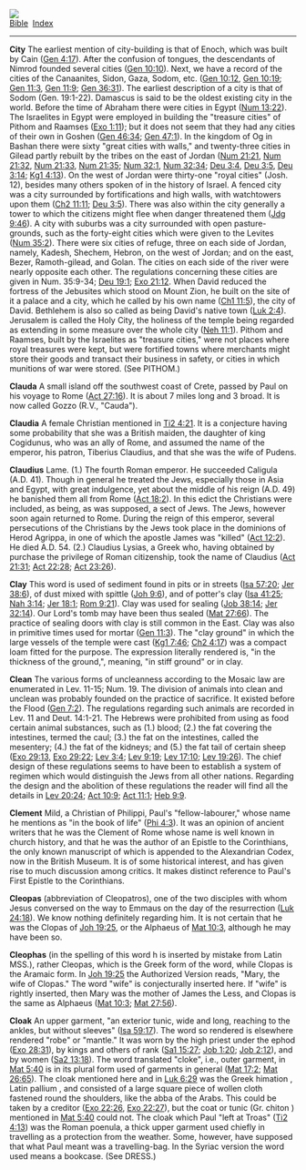 [![](../../cdshop/ithlogo.png)](../../index)  
[Bible](../index)  [Index](index) 

------------------------------------------------------------------------

<span id="000">**City**</span> The earliest mention of city-building is
that of Enoch, which was built by Cain ([Gen
4:17](../kjv/gen004.htm#017)). After the confusion of tongues, the
descendants of Nimrod founded several cities ([Gen
10:10](../kjv/gen010.htm#010)). Next, we have a record of the cities of
the Canaanites, Sidon, Gaza, Sodom, etc. ([Gen
10:12](../kjv/gen010.htm#012), [Gen 10:19](../kjv/gen010.htm#019); [Gen
11:3](../kjv/gen011.htm#003), [Gen 11:9](../kjv/gen011.htm#009); [Gen
36:31](../kjv/gen036.htm#031)). The earliest description of a city is
that of Sodom (Gen. 19:1-22). Damascus is said to be the oldest existing
city in the world. Before the time of Abraham there were cities in Egypt
([Num 13:22](../kjv/num013.htm#022)). The Israelites in Egypt were
employed in building the "treasure cities" of Pithom and Raamses ([Exo
1:11](../kjv/exo001.htm#011)); but it does not seem that they had any
cities of their own in Goshen ([Gen 46:34](../kjv/gen046.htm#034); [Gen
47:1](../kjv/gen047.htm#001)). In the kingdom of Og in Bashan there were
sixty "great cities with walls," and twenty-three cities in Gilead
partly rebuilt by the tribes on the east of Jordan ([Num
21:21](../kjv/num021.htm#021), [Num 21:32](../kjv/num021.htm#032), [Num
21:33](../kjv/num021.htm#033), [Num 21:35](../kjv/num021.htm#035); [Num
32:1](../kjv/num032.htm#001), [Num 32:34](../kjv/num032.htm#034); [Deu
3:4](../kjv/deu003.htm#004), [Deu 3:5](../kjv/deu003.htm#005), [Deu
3:14](../kjv/deu003.htm#014); [Kg1 4:13](../kjv/kg1004.htm#013)). On the
west of Jordan were thirty-one "royal cities" (Josh. 12), besides many
others spoken of in the history of Israel. A fenced city was a city
surrounded by fortifications and high walls, with watchtowers upon them
([Ch2 11:11](../kjv/ch2011.htm#011); [Deu 3:5](../kjv/deu003.htm#005)).
There was also within the city generally a tower to which the citizens
might flee when danger threatened them ([Jdg
9:46](../kjv/jdg009.htm#046)). A city with suburbs was a city surrounded
with open pasture-grounds, such as the forty-eight cities which were
given to the Levites ([Num 35:2](../kjv/num035.htm#002)). There were six
cities of refuge, three on each side of Jordan, namely, Kadesh, Shechem,
Hebron, on the west of Jordan; and on the east, Bezer, Ramoth-gilead,
and Golan. The cities on each side of the river were nearly opposite
each other. The regulations concerning these cities are given in Num.
35:9-34; [Deu 19:1](../kjv/deu019.htm#001); [Exo
21:12](../kjv/exo021.htm#012). When David reduced the fortress of the
Jebusites which stood on Mount Zion, he built on the site of it a palace
and a city, which he called by his own name ([Ch1
11:5](../kjv/ch1011.htm#005)), the city of David. Bethlehem is also so
called as being David's native town ([Luk 2:4](../kjv/luk002.htm#004)).
Jerusalem is called the Holy City, the holiness of the temple being
regarded as extending in some measure over the whole city ([Neh
11:1](../kjv/neh011.htm#001)). Pithom and Raamses, built by the
Israelites as "treasure cities," were not places where royal treasures
were kept, but were fortified towns where merchants might store their
goods and transact their business in safety, or cities in which
munitions of war were stored. (See PITHOM.)

<span id="001">**Clauda**</span> A small island off the southwest coast
of Crete, passed by Paul on his voyage to Rome ([Act
27:16](../kjv/act027.htm#016)). It is about 7 miles long and 3 broad. It
is now called Gozzo (R.V., "Cauda").

<span id="002">**Claudia**</span> A female Christian mentioned in [Ti2
4:21](../kjv/ti2004.htm#021). It is a conjecture having some probability
that she was a British maiden, the daughter of king Cogidunus, who was
an ally of Rome, and assumed the name of the emperor, his patron,
Tiberius Claudius, and that she was the wife of Pudens.

<span id="003">**Claudius**</span> Lame. (1.) The fourth Roman emperor.
He succeeded Caligula (A.D. 41). Though in general he treated the Jews,
especially those in Asia and Egypt, with great indulgence, yet about the
middle of his reign (A.D. 49) he banished them all from Rome ([Act
18:2](../kjv/act018.htm#002)). In this edict the Christians were
included, as being, as was supposed, a sect of Jews. The Jews, however
soon again returned to Rome. During the reign of this emperor, several
persecutions of the Christians by the Jews took place in the dominions
of Herod Agrippa, in one of which the apostle James was "killed" ([Act
12:2](../kjv/act012.htm#002)). He died A.D. 54. (2.) Claudius Lysias, a
Greek who, having obtained by purchase the privilege of Roman
citizenship, took the name of Claudius ([Act
21:31](../kjv/act021.htm#031); [Act 22:28](../kjv/act022.htm#028); [Act
23:26](../kjv/act023.htm#026)).

<span id="004">**Clay**</span> This word is used of sediment found in
pits or in streets ([Isa 57:20](../kjv/isa057.htm#020); [Jer
38:6](../kjv/jer038.htm#006)), of dust mixed with spittle ([Joh
9:6](../kjv/joh009.htm#006)), and of potter's clay ([Isa
41:25](../kjv/isa041.htm#025); [Nah 3:14](../kjv/nah003.htm#014); [Jer
18:1](../kjv/jer018.htm#001); [Rom 9:21](../kjv/rom009.htm#021)). Clay
was used for sealing ([Job 38:14](../kjv/job038.htm#014); [Jer
32:14](../kjv/jer032.htm#014)). Our Lord's tomb may have been thus
sealed ([Mat 27:66](../kjv/mat027.htm#066)). The practice of sealing
doors with clay is still common in the East. Clay was also in primitive
times used for mortar ([Gen 11:3](../kjv/gen011.htm#003)). The "clay
ground" in which the large vessels of the temple were cast ([Kg1
7:46](../kjv/kg1007.htm#046); [Ch2 4:17](../kjv/ch2004.htm#017)) was a
compact loam fitted for the purpose. The expression literally rendered
is, "in the thickness of the ground,", meaning, "in stiff ground" or in
clay.

<span id="005">**Clean**</span> The various forms of uncleanness
according to the Mosaic law are enumerated in Lev. 11-15; Num. 19. The
division of animals into clean and unclean was probably founded on the
practice of sacrifice. It existed before the Flood ([Gen
7:2](../kjv/gen007.htm#002)). The regulations regarding such animals are
recorded in Lev. 11 and Deut. 14:1-21. The Hebrews were prohibited from
using as food certain animal substances, such as (1.) blood; (2.) the
fat covering the intestines, termed the caul; (3.) the fat on the
intestines, called the mesentery; (4.) the fat of the kidneys; and (5.)
the fat tail of certain sheep ([Exo 29:13](../kjv/exo029.htm#013), [Exo
29:22](../kjv/exo029.htm#022); [Lev 3:4](../kjv/lev003.htm#004); [Lev
9:19](../kjv/lev009.htm#019); [Lev 17:10](../kjv/lev017.htm#010); [Lev
19:26](../kjv/lev019.htm#026)). The chief design of these regulations
seems to have been to establish a system of regimen which would
distinguish the Jews from all other nations. Regarding the design and
the abolition of these regulations the reader will find all the details
in [Lev 20:24](../kjv/lev020.htm#024); [Act
10:9](../kjv/act010.htm#009); [Act 11:1](../kjv/act011.htm#001); [Heb
9:9](../kjv/heb009.htm#009).

<span id="006">**Clement**</span> Mild, a Christian of Philippi, Paul's
"fellow-labourer," whose name he mentions as "in the book of life" ([Phi
4:3](../kjv/phi004.htm#003)). It was an opinion of ancient writers that
he was the Clement of Rome whose name is well known in church history,
and that he was the author of an Epistle to the Corinthians, the only
known manuscript of which is appended to the Alexandrian Codex, now in
the British Museum. It is of some historical interest, and has given
rise to much discussion among critics. It makes distinct reference to
Paul's First Epistle to the Corinthians.

<span id="007">**Cleopas**</span> (abbreviation of Cleopatros), one of
the two disciples with whom Jesus conversed on the way to Emmaus on the
day of the resurrection ([Luk 24:18](../kjv/luk024.htm#018)). We know
nothing definitely regarding him. It is not certain that he was the
Clopas of [Joh 19:25](../kjv/joh019.htm#025), or the Alphaeus of [Mat
10:3](../kjv/mat010.htm#003), although he may have been so.

<span id="008">**Cleophas**</span> (in the spelling of this word h is
inserted by mistake from Latin MSS.), rather Cleopas, which is the Greek
form of the word, while Clopas is the Aramaic form. In [Joh
19:25](../kjv/joh019.htm#025) the Authorized Version reads, "Mary, the
wife of Clopas." The word "wife" is conjecturally inserted here. If
"wife" is rightly inserted, then Mary was the mother of James the Less,
and Clopas is the same as Alphaeus ([Mat 10:3](../kjv/mat010.htm#003);
[Mat 27:56](../kjv/mat027.htm#056)).

<span id="009">**Cloak**</span> An upper garment, "an exterior tunic,
wide and long, reaching to the ankles, but without sleeves" ([Isa
59:17](../kjv/isa059.htm#017)). The word so rendered is elsewhere
rendered "robe" or "mantle." It was worn by the high priest under the
ephod ([Exo 28:31](../kjv/exo028.htm#031)), by kings and others of rank
([Sa1 15:27](../kjv/sa1015.htm#027); [Job 1:20](../kjv/job001.htm#020);
[Job 2:12](../kjv/job002.htm#012)), and by women ([Sa2
13:18](../kjv/sa2013.htm#018)). The word translated "cloke", i.e., outer
garment, in [Mat 5:40](../kjv/mat005.htm#040) is in its plural form used
of garments in general ([Mat 17:2](../kjv/mat017.htm#002); [Mat
26:65](../kjv/mat026.htm#065)). The cloak mentioned here and in [Luk
6:29](../kjv/luk006.htm#029) was the Greek himation , Latin pallium ,
and consisted of a large square piece of wollen cloth fastened round the
shoulders, like the abba of the Arabs. This could be taken by a creditor
([Exo 22:26](../kjv/exo022.htm#026), [Exo
22:27](../kjv/exo022.htm#027)), but the coat or tunic (Gr. chiton )
mentioned in [Mat 5:40](../kjv/mat005.htm#040) could not. The cloak
which Paul "left at Troas" ([Ti2 4:13](../kjv/ti2004.htm#013)) was the
Roman poenula, a thick upper garment used chiefly in travelling as a
protection from the weather. Some, however, have supposed that what Paul
meant was a travelling-bag. In the Syriac version the word used means a
bookcase. (See DRESS.)
